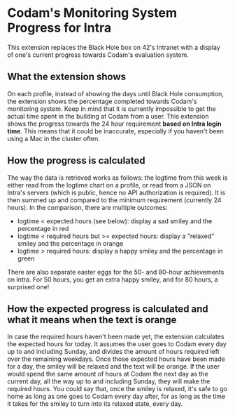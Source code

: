 # Codam's Monitoring System Progress for Intra
This extension replaces the Black Hole box on 42's Intranet with a display of one's current progress towards Codam's evaluation system.

## What the extension shows
On each profile, instead of showing the days until Black Hole consumption, the extension shows the percentage completed towards Codam's monitoring system. Keep in mind that it is currently impossible to get the actual time spent in the building at Codam from a user. This extension shows the progress towards the 24 hour requirement **based on Intra login time**. This means that it could be inaccurate, especially if you haven't been using a Mac in the cluster often.

## How the progress is calculated
The way the data is retrieved works as follows: the logtime from this week is either read from the logtime chart on a profile, or read from a JSON on Intra's servers (which is public, hence no API authorization is required). It is then summed up and compared to the minimum requirement (currently 24 hours). In the comparison, there are multiple outcomes:
- logtime < expected hours (see below): display a sad smiley and the percentage in red
- logtime < required hours but >= expected hours: display a "relaxed" smiley and the percentage in orange
- logtime > required hours: display a happy smiley and the percentage in green

There are also separate easter eggs for the 50- and 80-hour achievements on Intra. For 50 hours, you get an extra happy smiley, and for 80 hours, a surprised one!

## How the expected progress is calculated and what it means when the text is orange
In case the required hours haven't been made yet, the extension calculates the expected hours for today. It assumes the user goes to Codam every day up to and including Sunday, and divides the amount of hours required left over the remaining weekdays. Once those expected hours have been made for a day, the smiley will be relaxed and the text will be orange. If the user would spend the same amount of hours at Codam the next day as the current day, all the way up to and including Sunday, they will make the required hours. You could say that, once the smiley is relaxed, it's safe to go home as long as one goes to Codam every day after, for as long as the time it takes for the smiley to turn into its relaxed state, every day.
